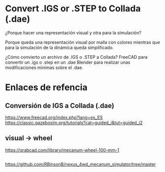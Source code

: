 # Convert .IGS or .STEP to Collada (.dae)
¿Porque hacer una representación visual y otra para la simulación?

Porque queda una representación visual por malla con colores mientras que para la simulación de la dinámica queda simplificado.

¿Cómo convierto un archivo de .IGS o .STEP a Collada?
FreeCAD para convertir un .igs o .step en un .dae
Blender para realizar unas modificaciones minimas sobre el .dae.

# Enlaces de refencia
## Conversión de IGS a Collada (.dae)
https://www.freecad.org/index.php?lang=es_ES
https://classic.gazebosim.org/tutorials?cat=guided_i&tut=guided_i2

## visual -> wheel
https://grabcad.com/library/mecanum-wheel-100-mm-1

## 
https://github.com/RBinsonB/nexus_4wd_mecanum_simulator/tree/master
